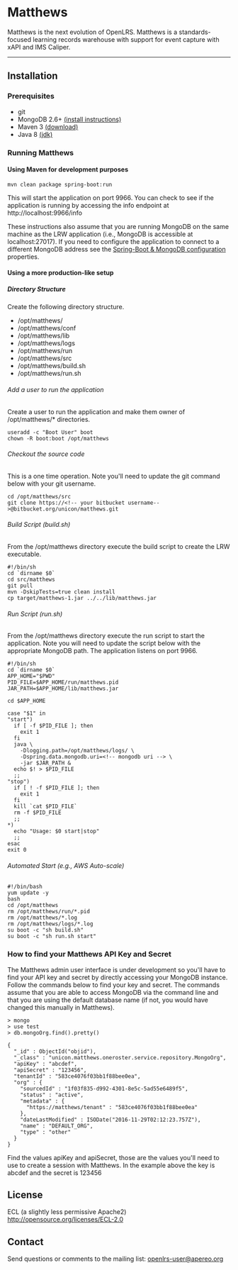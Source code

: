 Matthews
============================
Matthews is the next evolution of OpenLRS. Matthews is a standards-focused learning records warehouse with support for event capture with xAPI and IMS Caliper.

*************************************************************************************

## Installation
### Prerequisites
* git
* MongoDB 2.6+ [(install instructions)](https://docs.mongodb.com/manual/installation/)
* Maven 3 [(download)](https://maven.apache.org/download.cgi)
* Java 8 [(jdk)](http://openjdk.java.net/)
### Running Matthews
#### Using Maven for development purposes
~~~~
mvn clean package spring-boot:run
~~~~

This will start the application on port 9966. You can check to see if the application is running by accessing the info endpoint at http://localhost:9966/info

These instructions also assume that you are running MongoDB on the same machine as the LRW application (i.e., MongoDB is accessible at localhost:27017). If you need to configure the application to connect to a different MongoDB address see the [Spring-Boot & MongoDB configuration](http://docs.spring.io/spring-boot/docs/current/reference/html/common-application-properties.html) properties.

#### Using a more production-like setup
##### Directory Structure
Create the following directory structure.

* /opt/matthews/
* /opt/matthews/conf
* /opt/matthews/lib
* /opt/matthews/logs
* /opt/matthews/run
* /opt/matthews/src
* /opt/matthews/build.sh
* /opt/matthews/run.sh

###### Add a user to run the application
Create a user to run the application and make them owner of /opt/matthews/* directories.
~~~~
useradd -c "Boot User" boot
chown -R boot:boot /opt/matthews
~~~~
###### Checkout the source code
This is a one time operation. Note you'll need to update the git command below with your git username. 
~~~~
cd /opt/matthews/src
git clone https://<!-- your bitbucket username-->@bitbucket.org/unicon/matthews.git
~~~~
###### Build Script (build.sh)
From the /opt/matthews directory execute the build script to create the LRW executable.
~~~~
#!/bin/sh
cd `dirname $0`
cd src/matthews
git pull
mvn -DskipTests=true clean install
cp target/matthews-1.jar ../../lib/matthews.jar
~~~~
###### Run Script (run.sh)
From the /opt/matthews directory execute the run script to start the application. Note you will need to update the script below with the appropriate MongoDB path. The application listens on port 9966.
~~~~
#!/bin/sh
cd `dirname $0`
APP_HOME="$PWD"
PID_FILE=$APP_HOME/run/matthews.pid
JAR_PATH=$APP_HOME/lib/matthews.jar

cd $APP_HOME

case "$1" in
"start")
  if [ -f $PID_FILE ]; then
    exit 1
  fi
  java \
    -Dlogging.path=/opt/matthews/logs/ \
    -Dspring.data.mongodb.uri=<!-- mongodb uri --> \
    -jar $JAR_PATH &
  echo $! > $PID_FILE
  ;;
"stop")
  if [ ! -f $PID_FILE ]; then
    exit 1
  fi
  kill `cat $PID_FILE`
  rm -f $PID_FILE
  ;;
*)
  echo "Usage: $0 start|stop"
  ;;
esac
exit 0
~~~~
###### Automated Start (e.g., AWS Auto-scale)
~~~~
#!/bin/bash
yum update -y
bash
cd /opt/matthews
rm /opt/matthews/run/*.pid
rm /opt/matthews/*.log
rm /opt/matthews/logs/*.log
su boot -c "sh build.sh"
su boot -c "sh run.sh start"
~~~~

### How to find your Matthews API Key and Secret
The Matthews admin user interface is under development so you'll have to find your API key and secret by directly accessing your MongoDB instance. Follow the commands below to find your key and secret. The commands assume that you are able to access MongoDB via the command line and that you are using the default database name (if not, you would have changed this manually in Matthews).

``````````````````
> mongo
> use test
> db.mongoOrg.find().pretty()

{
  "_id" : ObjectId("objid"),
  "_class" : "unicon.matthews.oneroster.service.repository.MongoOrg",
  "apiKey" : "abcdef",
  "apiSecret" : "123456",
  "tenantId" : "583ce4076f03bb1f88bee0ea",
  "org" : {
    "sourcedId" : "1f03f835-d992-4301-8e5c-5ad55e6489f5",
    "status" : "active",
    "metadata" : {
      "https://matthews/tenant" : "583ce4076f03bb1f88bee0ea"
    },
    "dateLastModified" : ISODate("2016-11-29T02:12:23.757Z"),
    "name" : "DEFAULT_ORG",
    "type" : "other"
  }
}
``````````````````

Find the values apiKey and apiSecret, those are the values you'll need to use to create a session with Matthews. In the example above the key is abcdef and the secret is 123456


License
-------
ECL (a slightly less permissive Apache2)
http://opensource.org/licenses/ECL-2.0

Contact
-------
Send questions or comments to the mailing list: openlrs-user@apereo.org

